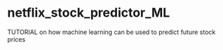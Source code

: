 # netflix_stock_predictor_ML
TUTORIAL on how machine learning can be used to predict future stock prices
